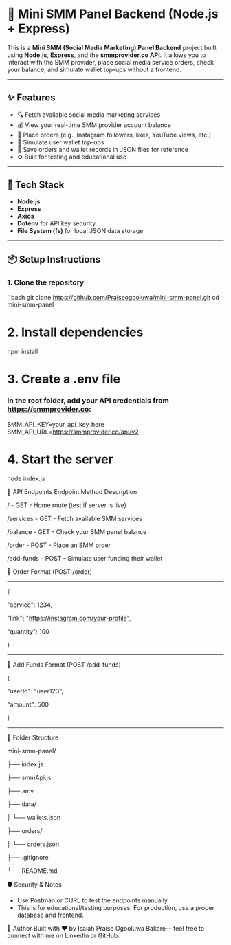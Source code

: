 # 🚀 Mini SMM Panel Backend (Node.js + Express)

This is a **Mini SMM (Social Media Marketing) Panel Backend** project built using **Node.js**, **Express**, and the **smmprovider.co API**. It allows you to interact with the SMM provider, place social media service orders, check your balance, and simulate wallet top-ups without a frontend.

---

## ✨ Features

- 🔍 Fetch available social media marketing services
- 💰 View your real-time SMM provider account balance
- 🛒 Place orders (e.g., Instagram followers, likes, YouTube views, etc.)
- 💸 Simulate user wallet top-ups
- 📁 Save orders and wallet records in JSON files for reference
- ⚙️ Built for testing and educational use

---

## 🧰 Tech Stack

- **Node.js**
- **Express**
- **Axios**
- **Dotenv** for API key security
- **File System (fs)** for local JSON data storage

---

## 📦 Setup Instructions

### 1. Clone the repository

``bash
git clone https://github.com/Praiseogooluwa/mini-smm-panel.git
cd mini-smm-panel

# 2. Install dependencies
npm install

# 3. Create a .env file
### In the root folder, add your API credentials from https://smmprovider.co:
SMM_API_KEY=your_api_key_here
SMM_API_URL=https://smmprovider.co/api/v2

# 4. Start the server
node index.js

🔗 API Endpoints
Endpoint	Method	Description

/	          -  GET	     -     Home route (test if server is live)

/services	  -  GET	     -     Fetch available SMM services

/balance	  -  GET	     -     Check your SMM panel balance

/order	    -  POST	     -     Place an SMM order

/add-funds	-  POST	     -     Simulate user funding their wallet

🛒 Order Format (POST /order)

---

{
  
  "service": 1234,
  
  "link": "https://instagram.com/your-profile",
  
  "quantity": 100

}

---

💸 Add Funds Format (POST /add-funds)


{
 
  "userId": "user123",
  
  "amount": 500

}

---

📁 Folder Structure

mini-smm-panel/

├── index.js

├── smmApi.js

├── .env

├── data/

│   └── wallets.json

├── orders/

│   └── orders.json

├── .gitignore

└── README.md

🛡️ Security & Notes
- Use Postman or CURL to test the endpoints manually.
- This is for educational/testing purposes. For production, use a proper database and frontend.

📢 Author
Built with ❤️ by Isaiah Praise Ogooluwa Bakare— feel free to connect with me on LinkedIn or GitHub.
